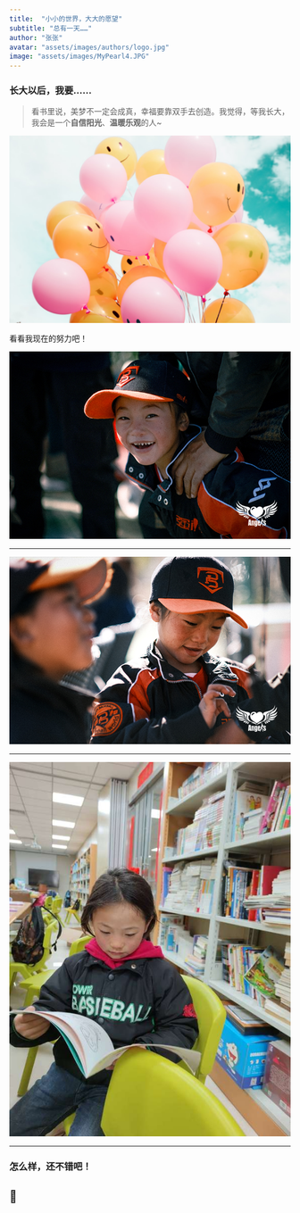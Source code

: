 ```yaml
---
title:  "小小的世界，大大的愿望"
subtitle: "总有一天……"
author: "张张"
avatar: "assets/images/authors/logo.jpg"
image: "assets/images/MyPearl4.JPG"
---
```


### 长大以后，我要……

> 看书里说，美梦不一定会成真，幸福要靠双手去创造。我觉得，等我长大，我会是一个**自信阳光**、**温暖乐观**的人~

![dreamer-zz](https://github.com/zhanglin-rachel/PowerBaseballGirls/blob/main/assets/images/photo-1509909756405-be0199881695.jpg)

看看我现在的努力吧！

![view-pearl-life-4](https://github.com/zhanglin-rachel/PowerBaseballGirls/blob/main/assets/images/MyPearl4.JPG)

***

![view-pearl-life-5](https://github.com/zhanglin-rachel/PowerBaseballGirls/blob/main/assets/images/MyPearl5.JPG)

***

![view-pearl-life-7](https://github.com/zhanglin-rachel/PowerBaseballGirls/blob/main/assets/images/MyPearl7.JPG)

***

### 怎么样，还不错吧！

## 🧒

